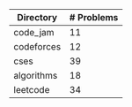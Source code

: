 | Directory | # Problems |
| --------- | ---------- |
| code_jam | 11 |
| codeforces | 12 |
| cses | 39 |
| algorithms | 18 |
| leetcode | 34 |
